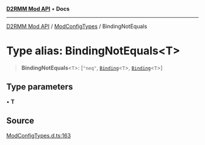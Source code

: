 [**D2RMM Mod API**](../../index.md) • **Docs**

***

[D2RMM Mod API](../../modules.md) / [ModConfigTypes](../index.md) / BindingNotEquals

# Type alias: BindingNotEquals\<T\>

> **BindingNotEquals**\<`T`\>: [`"neq"`, [`Binding`](Binding.md)\<`T`\>, [`Binding`](Binding.md)\<`T`\>]

## Type parameters

• **T**

## Source

[ModConfigTypes.d.ts:163](https://github.com/olegbl/d2rmm/blob/7b50646c3690465cf5277007fc3d5d33286edb15/src/renderer/ModConfigTypes.d.ts#L163)
